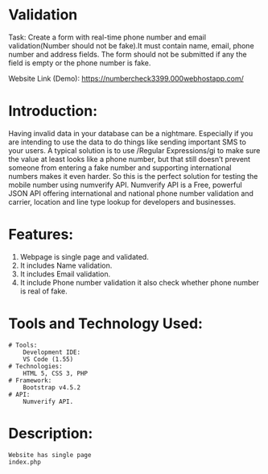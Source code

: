 # Validation
Task: Create a form with real-time phone number and email validation(Number should not be fake).It must contain name, email, phone number and address fields. The form should not be submitted if any the field is empty or the phone number is fake.

Website Link (Demo):  https://numbercheck3399.000webhostapp.com/

# Introduction: 
Having invalid data in your database can be a nightmare. Especially if you are intending to use the data to do things like sending important SMS to your users. A typical solution is to use /Regular Expressions/gi to make sure the value at least looks like a phone number, but that still doesn’t prevent someone from entering a fake number and supporting international numbers makes it even harder. So this is the perfect solution for testing the mobile number using numverify API.
Numverify API is a Free, powerful JSON API offering international and national phone number validation and carrier, location and line type lookup for developers and businesses.

# Features: 
1) Webpage is single page and validated.
2) It includes Name validation. 
3) It includes Email validation.
4) It include Phone number validation it also check whether phone number is real of fake. 

# Tools and Technology Used: 
	# Tools: 
		Development IDE:
		VS Code (1.55)
	# Technologies:
		HTML 5, CSS 3, PHP
	# Framework: 
		Bootstrap v4.5.2
	# API:
	 	Numverify API.
# Description:
	Website has single page 
	index.php
	
